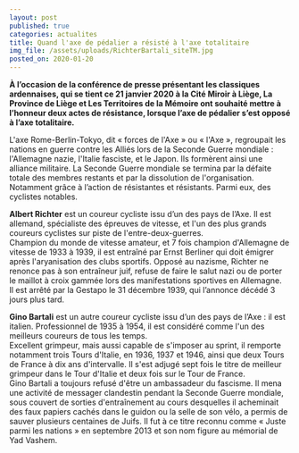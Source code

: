 ```yaml
---
layout: post
published: true
categories: actualites
title: Quand l'axe de pédalier a résisté à l'axe totalitaire
img_file: /assets/uploads/RichterBartali_siteTM.jpg
posted_on: 2020-01-20
---
```

**À l’occasion de la conférence de presse présentant les classiques ardennaises, qui se tient ce 21 janvier 2020 à la Cité Miroir à Liège, La Province de Liège et Les Territoires de la Mémoire ont souhaité mettre à l’honneur deux actes de résistance, lorsque l’axe de pédalier s’est opposé à l’axe totalitaire.**

L'axe Rome-Berlin-Tokyo, dit « forces de l'Axe » ou « l'Axe », regroupait les nations en guerre contre les Alliés lors de la Seconde Guerre mondiale : l'Allemagne nazie, l'Italie fasciste, et le Japon. Ils formèrent ainsi une alliance militaire. La Seconde Guerre mondiale se termina par la défaite totale des membres restants et par la dissolution de l'organisation. Notamment grâce à l’action de résistantes et résistants. Parmi eux, des cyclistes notables.

**Albert Richter** est un coureur cycliste issu d’un des pays de l’Axe. Il est allemand, spécialiste des épreuves de vitesse, et l'un des plus grands coureurs cyclistes sur piste de l'entre-deux-guerres.\
Champion du monde de vitesse amateur, et 7 fois champion d'Allemagne de vitesse de 1933 à 1939, il est entraîné par Ernst Berliner qui doit émigrer après l'aryanisation des clubs sportifs. Opposé au nazisme, Richter ne renonce pas à son entraîneur juif, refuse de faire le salut nazi ou de porter le maillot à croix gammée lors des manifestations sportives en Allemagne.\
Il est arrêté par la Gestapo le 31 décembre 1939, qui l’annonce décédé 3 jours plus tard.

**Gino Bartali** est un autre coureur cycliste issu d’un des pays de l’Axe : il est italien. Professionnel de 1935 à 1954, il est considéré comme l'un des meilleurs coureurs de tous les temps.\
Excellent grimpeur, mais aussi capable de s'imposer au sprint, il remporte notamment trois Tours d'Italie, en 1936, 1937 et 1946, ainsi que deux Tours de France à dix ans d'intervalle. Il s'est adjugé sept fois le titre de meilleur grimpeur dans le Tour d'Italie et deux fois sur le Tour de France.\
Gino Bartali a toujours refusé d'être un ambassadeur du fascisme. Il mena une activité de messager clandestin pendant la Seconde Guerre mondiale, sous couvert de sorties d'entraînement au cours desquelles il acheminait des faux papiers cachés dans le guidon ou la selle de son vélo, a permis de sauver plusieurs centaines de Juifs. Il fut à ce titre reconnu comme « Juste parmi les nations » en septembre 2013 et son nom figure au mémorial de Yad Vashem.
